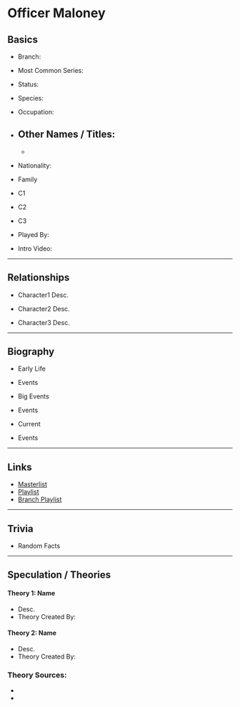 # Officer Maloney

## Basics        
- Branch:   

- Most Common Series:   

- Status:   

- Species:   

- Occupation:   

- Other Names / Titles: 
    - 
    -   

- Nationality:   

- Family
- C1        
- C2        
- C3          

- Played By:   

- Intro Video: []()
----
## Relationships
- Character1
Desc.  

- Character2
Desc.  

- Character3
Desc.
----
## Biography
- Early Life
- Events  

- Big Events
- Events  

- Current
- Events  
----
## Links
- [Masterlist]()
- [Playlist]()
- [Branch Playlist]()
----
## Trivia
- Random Facts
----
## Speculation / Theories
#### Theory 1: Name
- Desc.
- Theory Created By:   

#### Theory 2: Name
- Desc.
- Theory Created By:   

### Theory Sources: 
- []()
- []()